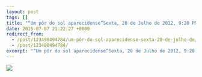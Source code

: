 ```yaml
---
layout: post
tags: []
title: "“Um pôr do sol aparecidense”Sexta, 20 de Julho de 2012, 9:20 PM"
date: 2015-07-07 21:22:27 +0000
redirect_from:
  - /post/123490494784/um-pôr-do-sol-aparecidense-sexta-20-de-julho-de/
  - /post/123490494784/
excerpt: "“Um pôr do sol aparecidense”Sexta, 20 de Julho de 2012, 9:20 PM"
---
```


![](https://41.media.tumblr.com/8884574892eb0ddda4358e5c3667dc36/tumblr_nr4zdfh9UK1qma17bo1_1280.jpg)

